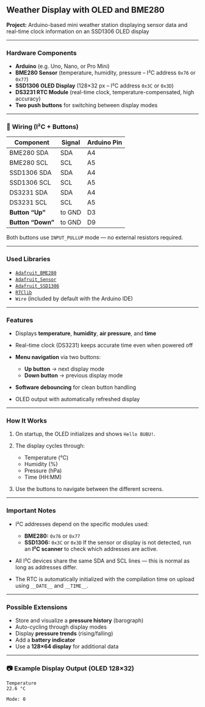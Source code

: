 
## Weather Display with OLED and BME280

**Project:** Arduino-based mini weather station displaying sensor data and real-time clock information on an SSD1306 OLED display

---

### **Hardware Components**

* **Arduino** (e.g. Uno, Nano, or Pro Mini)
* **BME280 Sensor** (temperature, humidity, pressure – I²C address `0x76` or `0x77`)
* **SSD1306 OLED Display** (128×32 px – I²C address `0x3C` or `0x3D`)
* **DS3231 RTC Module** (real-time clock, temperature-compensated, high accuracy)
* **Two push buttons** for switching between display modes

---

### 🔌 **Wiring (I²C + Buttons)**

| Component         | Signal | Arduino Pin |
| ----------------- | ------ | ----------- |
| BME280 SDA        | SDA    | A4          |
| BME280 SCL        | SCL    | A5          |
| SSD1306 SDA       | SDA    | A4          |
| SSD1306 SCL       | SCL    | A5          |
| DS3231 SDA        | SDA    | A4          |
| DS3231 SCL        | SCL    | A5          |
| **Button “Up”**   | to GND | D3          |
| **Button “Down”** | to GND | D9          |

Both buttons use `INPUT_PULLUP` mode — no external resistors required.

---

### **Used Libraries**

* [`Adafruit_BME280`](https://github.com/adafruit/Adafruit_BME280_Library)
* [`Adafruit_Sensor`](https://github.com/adafruit/Adafruit_Sensor)
* [`Adafruit_SSD1306`](https://github.com/adafruit/Adafruit_SSD1306)
* [`RTClib`](https://github.com/adafruit/RTClib)
* `Wire` (included by default with the Arduino IDE)

---

### **Features**

* Displays **temperature**, **humidity**, **air pressure**, and **time**
* Real-time clock (DS3231) keeps accurate time even when powered off
* **Menu navigation** via two buttons:

  * **Up button** → next display mode
  * **Down button** → previous display mode
* **Software debouncing** for clean button handling
* OLED output with automatically refreshed display

---

### **How It Works**

1. On startup, the OLED initializes and shows `Hello BUBU!`.
2. The display cycles through:

   * Temperature (°C)
   * Humidity (%)
   * Pressure (hPa)
   * Time (HH:MM)
3. Use the buttons to navigate between the different screens.

---

### **Important Notes**

* I²C addresses depend on the specific modules used:

  * **BME280:** `0x76` or `0x77`
  * **SSD1306:** `0x3C` or `0x3D`
    If the sensor or display is not detected, run an **I²C scanner** to check which addresses are active.
* All I²C devices share the same SDA and SCL lines — this is normal as long as addresses differ.
* The RTC is automatically initialized with the compilation time on upload using `__DATE__` and `__TIME__`.

---

### **Possible Extensions**

* Store and visualize a **pressure history** (barograph)
* Auto-cycling through display modes
* Display **pressure trends** (rising/falling)
* Add a **battery indicator**
* Use a **128×64 display** for additional data

---

### 📷 **Example Display Output (OLED 128×32)**

```
Temperature
22.6 °C

Mode: 0
```

